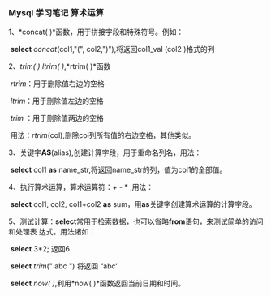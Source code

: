 ### Mysql 学习笔记  算术运算

1、*concat( )*函数，用于拼接字段和特殊符号。例如：

​       **select** *concat*(col1,"(", col2,")"),将返回col1_val (col2 )格式的列

2、*trim( )*.*ltrim( )*,*rtrim( )*函数

​              *rtrim*：用于删除值右边的空格

​              *ltrim*：用于删除值左边的空格

​              *trim* ：用于删除值两边的空格

​              用法：*rtrim*(col),删除col列所有值的右边空格，其他类似。

3、关键字**AS**(alias),创建计算字段，用于重命名列名，用法：

​       **select**   col1  **as**    name_str,将返回name_str的列，值为col1的全部值。

4、执行算术运算，算术运算符：+   -   *    ,用法：

​      **select**   col1,  col2,   col1+col2  **as**  sum，用**as**关键字创建算术运算的计算字段。

5、测试计算：**select**常用于检索数据，也可以省略**from**语句，来测试简单的访问和处理表       达式。用法诸如：

​          **select**  3*2;   返回6

​          **select**  *trim*(" abc  ")  将返回  “abc‘

​          **select**  *now( )*,利用*now( )*函数返回当前日期和时间。

​     

